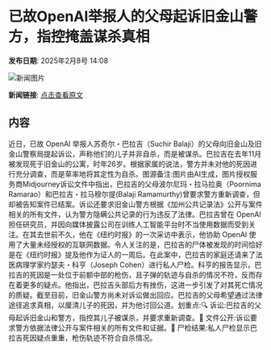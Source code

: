 # 已故OpenAI举报人的父母起诉旧金山警方，指控掩盖谋杀真相

**发布日期**: 2025年2月8号 14:08

![新闻图片](https://pic.chinaz.com/picmap/202502061723419905_1.jpg)

**新闻链接**: [点击查看原文](https://www.aibase.com/zh/news/15174)

## 内容

近日，已故 OpenAI 举报人苏奇尔・巴拉吉（Suchir Balaji）的父母向旧金山及旧金山警察局提起诉讼，声称他们的儿子并非自杀，而是被谋杀。巴拉吉在去年11月被发现死于旧金山的公寓，时年26岁。根据家属的说法，警方并未对他的死因进行充分调查，而是草率地将其定性为自杀。图源备注:图片由AI生成，图片授权服务商Midjourney诉讼文件中指出，巴拉吉的父母波尔尼玛・拉马拉奥（Poornima Ramarao）和巴拉吉・拉马穆尔提(Balaji Ramamurthy)曾要求警方重新调查，但却被告知案件已结案。诉讼还要求旧金山警方根据《加州公共记录法》公开与案件相关的所有文件，认为警方隐瞒公共记录的行为违反了法律。巴拉吉曾在 OpenAI 担任研究员，并因向媒体披露公司在训练人工智能平台时不当使用数据而受到关注。在其去世前不久，他在《纽约时报》的一次采访中表示，他协助 OpenAI 使用了大量未经授权的互联网数据。令人关注的是，巴拉吉的尸体被发现的时间恰好是在《纽约时报》提及他作为证人的一周后。在此案中，巴拉吉的家庭还请来了法医病理学家约瑟夫・科亨（Joseph Cohen）进行私人尸检。科亨的报告显示，巴拉吉的死因是一处位于前额中部的枪伤，且子弹的轨迹与自杀的情况不符，反而存在着更多的疑点。他指出，巴拉吉头部后方有挫伤，这进一步引发了对其死亡情况的质疑。截至目前，旧金山警方尚未对诉讼做出回应。巴拉吉的父母希望通过法律途径追求真相，以厘清儿子的死因，并为他讨回公道。划重点:🔍 诉讼:巴拉吉的父母起诉旧金山和警方，指控其儿子被谋杀，并要求重新调查。📄 文件公开:诉讼要求警方依据法律公开与案件相关的所有文件和证据。🔫 尸检结果:私人尸检显示巴拉吉死因疑点重重，枪伤轨迹不符合自杀情况。
